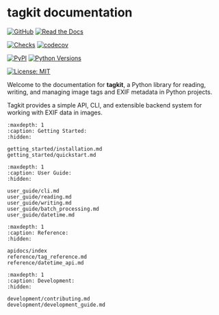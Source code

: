 # tagkit documentation

[![GitHub](https://img.shields.io/badge/GitHub-rvforest%2Ftagkit-blue?logo=github)](https://github.com/rvforest/tagkit)
[![Read the Docs](https://img.shields.io/readthedocs/tagkit)](https://tagkit.readthedocs.io)

[![Checks](https://img.shields.io/github/check-runs/rvforest/tagkit/main)](https://github.com/rvforest/tagkit/actions/workflows/run-checks.yaml?query=branch%3Amain)
[![codecov](https://codecov.io/gh/rvforest/tagkit/graph/badge.svg?token=JXB4LR2241)](https://codecov.io/gh/rvforest/tagkit)

[![PyPI](https://img.shields.io/pypi/v/tagkit.svg)](https://pypi.org/project/tagkit/)
[![Python Versions](https://img.shields.io/pypi/pyversions/tagkit.svg)](https://pypi.org/project/tagkit/)

[![License: MIT](https://img.shields.io/badge/License-MIT-blue.svg)](https://opensource.org/licenses/MIT)

Welcome to the documentation for **tagkit**, a Python library for reading, writing, and managing image tags and EXIF metadata in Python projects.

Tagkit provides a simple API, CLI, and extensible backend system for working with EXIF data in images.

```{toctree}
:maxdepth: 1
:caption: Getting Started:
:hidden:

getting_started/installation.md
getting_started/quickstart.md

```

```{toctree}
:maxdepth: 1
:caption: User Guide:
:hidden:

user_guide/cli.md
user_guide/reading.md
user_guide/writing.md
user_guide/batch_processing.md
user_guide/datetime.md
```

```{toctree}
:maxdepth: 1
:caption: Reference:
:hidden:

apidocs/index
reference/tag_reference.md
reference/datetime_api.md
```

```{toctree}
:maxdepth: 1
:caption: Development:
:hidden:

development/contributing.md
development/development_guide.md
```
